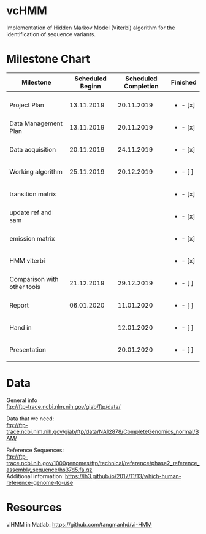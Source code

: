 # vcHMM

Implementation of Hidden Markov Model (Viterbi) algorithm for the identification of sequence variants.


# Milestone Chart

| Milestone | Scheduled Beginn | Scheduled Completion | Finished |
|-----------|-|----------------------|----------|
|           ||                     |          |
|Project Plan                      |13.11.2019  | 20.11.2019 |<ul><li>- [x] </li></ul> |
|Data Management Plan              |13.11.2019  | 20.11.2019 |<ul><li>- [x] </li></ul> |
|Data acquisition                  |20.11.2019  | 24.11.2019 |<ul><li>- [x] </li></ul> |
|Working algorithm                 |25.11.2019  | 20.12.2019 |<ul><li>- [ ] </li></ul> |
|   transition matrix              |            |            |<ul><li>- [x] </li></ul> |
|   update ref and sam             |            |            |<ul><li>- [x] </li></ul> |
|   emission   matrix              |            |            |<ul><li>- [x] </li></ul> |
|   HMM viterbi                    |            |            |<ul><li>- [x] </li></ul> |
|Comparison with other tools       |21.12.2019  | 29.12.2019 |<ul><li>- [ ] </li></ul> |
|Report                            |06.01.2020  | 11.01.2020 |<ul><li>- [ ] </li></ul> |
|Hand in                           |            | 12.01.2020 |<ul><li>- [ ] </li></ul> |
|Presentation                      |            | 20.01.2020 |<ul><li>- [ ] </li></ul> |


# Data
General info <br>
ftp://ftp-trace.ncbi.nlm.nih.gov/giab/ftp/data/

Data that we need: <br>
ftp://ftp-trace.ncbi.nlm.nih.gov/giab/ftp/data/NA12878/CompleteGenomics_normal/BAM/

Reference Sequences: <br>
ftp://ftp-trace.ncbi.nih.gov/1000genomes/ftp/technical/reference/phase2_reference_assembly_sequence/hs37d5.fa.gz <br>
Additional information: https://lh3.github.io/2017/11/13/which-human-reference-genome-to-use

# Resources
viHMM in Matlab: https://github.com/tangmanhd/vi-HMM

